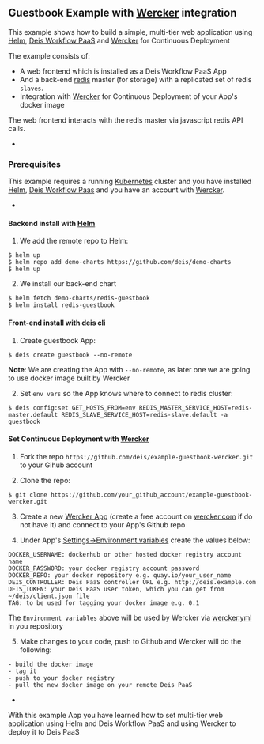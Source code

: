 ## Guestbook Example with [Wercker](http://wercker.com) integration


This example shows how to build a simple, multi-tier web application using [Helm](https://helm.sh), [Deis Workflow PaaS](https://deis.com/) and [Wercker](http://wercker.com) for Continuous Deployment

The example consists of:

- A web frontend which is installed as a Deis Workflow PaaS App
- And a back-end [redis](http://redis.io/) master (for storage) with a replicated set of redis `slaves`.
- Integration with [Wercker](http://wercker.com) for Continuous Deployment of your App's docker image

The web frontend interacts with the redis master via javascript redis API calls.

-

### Prerequisites

This example requires a running [Kubernetes](https://kubernetes.io) cluster and you have installed [Helm](https://helm.sh), [Deis Workflow Paas](https://github.com/deis/workflow) and you have an account with [Wercker](http://wercker.com).


-
#### Backend install with [Helm](https://helm.sh)

1) We add the remote repo to Helm:
```
$ helm up
$ helm repo add demo-charts https://github.com/deis/demo-charts
$ helm up
```

2) We install our back-end chart
```
$ helm fetch demo-charts/redis-guestbook
$ helm install redis-guestbook
```

#### Front-end install with deis cli

1) Create guestbook App:
```
$ deis create guestbook --no-remote
```

**Note**: We are creating the App with `--no-remote`, as later one we are going to use docker image built by Wercker

2) Set `env vars` so the App knows where to connect to redis cluster:
```
$ deis config:set GET_HOSTS_FROM=env REDIS_MASTER_SERVICE_HOST=redis-master.default REDIS_SLAVE_SERVICE_HOST=redis-slave.default -a guestbook
```
 

#### Set Continuous Deployment with [Wercker](http://wercker.com) 

1) Fork the repo `https://github.com/deis/example-guestbook-wercker.git` to your Gihub account

2) Clone the repo:

```
$ git clone https://github.com/your_github_account/example-guestbook-wercker.git
```

3) Create a new [Wercker App](http://devcenter.wercker.com/docs/web-interface/adding-a-new-application.html) (create a free account on [wercker.com](http://wercker.com/) if do not have it) and connect to your App's Github repo

4) Under App's [Settings->Environment variables](http://devcenter.wercker.com/docs/environment-variables/creating-env-vars.html) create the values below:

```
DOCKER_USERNAME: dockerhub or other hosted docker registry account name
DOCKER_PASSWORD: your docker registry account password
DOCKER_REPO: your docker repository e.g. quay.io/your_user_name
DEIS_CONTROLLER: Deis PaaS controller URL e.g. http://deis.example.com
DEIS_TOKEN: your Deis PaaS user token, which you can get from ~/deis/client.json file
TAG: to be used for tagging your docker image e.g. 0.1
```
The `Environment variables` above will be used by Wercker via [wercker.yml](wercker.yml) in you repository


5) Make changes to your code, push to Github and Wercker will do the following:

```
- build the docker image
- tag it
- push to your docker registry
- pull the new docker image on your remote Deis PaaS
```

-

With this example App you have learned how to set multi-tier web application using Helm and Deis Workflow PaaS and using Wercker to deploy it to Deis PaaS
